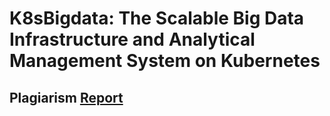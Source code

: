 # K8sBigdata: The Scalable Big Data Infrastructure and Analytical Management System on Kubernetes

## Plagiarism [Report](https://drive.google.com/file/d/1wIgvKjiiQvvpx8ZTgso-BANPHwCpkLYo/view?usp=sharing)
